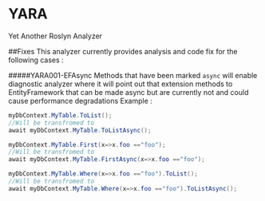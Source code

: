# YARA
Yet Another Roslyn Analyzer


##Fixes
This analyzer currently provides analysis and code fix for the following cases :

#####YARA001-EFAsync
Methods that have been marked `async` will enable diagnostic analyzer where it will point out that extension methods 
to EntityFramework that can be made async but are currently not and could cause performance degradations
Example : 
```csharp
myDbContext.MyTable.ToList();
//Will be transfromed to 
await myDbContext.MyTable.ToListAsync();
```
```csharp
myDbContext.MyTable.First(x=>x.foo =="foo");
//Will be transfromed to 
await myDbContext.MyTable.FirstAsync(x=>x.foo =="foo");
```

```csharp
myDbContext.MyTable.Where(x=>x.foo =="foo").ToList();
//Will be transfromed to 
await myDbContext.MyTable.Where(x=>x.foo =="foo").ToListAsync();
```
